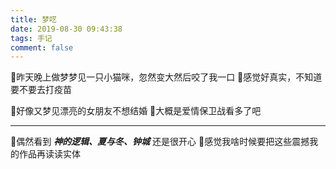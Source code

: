 ```yaml
---
title: 梦呓
date: 2019-08-30 09:43:38
tags: 手记
comment: false
---
```

🌱昨天晚上做梦梦见一只小猫咪，忽然变大然后咬了我一口
🌱感觉好真实，不知道要不要去打疫苗
<!--more-->
🌱好像又梦见漂亮的女朋友不想结婚
🌱大概是爱情保卫战看多了吧

---
🌱偶然看到 ***神的逻辑、夏与冬、钟城*** 还是很开心
🌱感觉我啥时候要把这些震撼我的作品再读读实体
